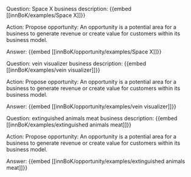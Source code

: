 Question: Space X business description:
{{embed [[innBoK/examples/Space X]]}}

Action: Propose opportunity: An opportunity is a potential area for a business to generate revenue or create value for customers within its business model.

Answer:
{{embed [[innBoK/opportunity/examples/Space X]]}}

Question: vein visualizer business description:
{{embed [[innBoK/examples/vein visualizer]]}}

Action: Propose opportunity: An opportunity is a potential area for a business to generate revenue or create value for customers within its business model.

Answer:
{{embed [[innBoK/opportunity/examples/vein visualizer]]}}

Question: extinguished animals meat business description:
{{embed [[innBoK/examples/extinguished animals meat]]}}

Action: Propose opportunity: An opportunity is a potential area for a business to generate revenue or create value for customers within its business model.

Answer:
{{embed [[innBoK/opportunity/examples/extinguished animals meat]]}}



